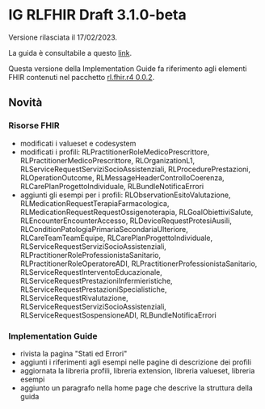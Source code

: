 # IG RLFHIR Draft 3.1.0-beta

Versione rilasciata il 17/02/2023. 

La guida è consultabile a questo [link](https://simplifier.net/guide/ig-rlfhir-draft?version=3.1.0-beta).

Questa versione della Implementation Guide fa riferimento agli elementi FHIR contenuti nel pacchetto [rl.fhir.r4 0.0.2](https://simplifier.net/packages/rl.fhir.r4/0.0.2).

## Novità
### Risorse FHIR
- modificati i valueset e codesystem
- modificati i profili: RLPractitionerRoleMedicoPrescrittore, RLPractitionerMedicoPrescrittore, RLOrganizationL1, RLServiceRequestServiziSocioAssistenziali, RLProcedurePrestazioni, RLOperationOutcome, RLMessageHeaderControlloCoerenza, RLCarePlanProgettoIndividuale, RLBundleNotificaErrori
- aggiunti gli esempi per i profili: RLObservationEsitoValutazione, RLMedicationRequestTerapiaFarmacologica, RLMedicationRequestRequestOssigenoterapia, RLGoalObiettiviSalute, RLEncounterEncounterAccesso, RLDeviceRequestProtesiAusili, RLConditionPatologiaPrimariaSecondariaUlteriore, RLCareTeamTeamEquipe, RLCarePlanProgettoIndividuale, RLServiceRequestServiziSocioAssistenziali, RLPractitionerRoleProfessionistaSanitario, RLPractitionerRoleOperatoreADI, RLPractitionerProfessionistaSanitario, RLServiceRequestInterventoEducazionale, RLServiceRequestPrestazioniInfermieristiche, RLServiceRequestPrestazioniSpecialistiche, RLServiceRequestRivalutazione, RLServiceRequestServiziSocioAssistenziali, RLServiceRequestSospensioneADI, RLBundleNotificaErrori

### Implementation Guide
- rivista la pagina "Stati ed Errori"
- aggiunti i riferimenti agli esempi nelle pagine di descrizione dei profili
- aggiornata la libreria profili, libreria extension, libreria valueset, libreria esempi
- aggiunto un paragrafo nella home page che descrive la struttura della guida